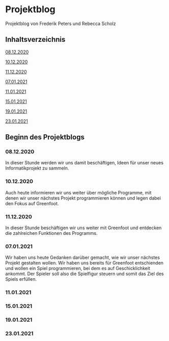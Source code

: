 # Projektblog 

Projektblog von Frederik Peters und Rebecca Scholz

## Inhaltsverzeichnis

[08.12.2020](#einf1)

[10.12.2020](#einf2)

[11.12.2020](#einf3)

[07.01.2021](#einf4)

[11.01.2021](#einf5)

[15.01.2021](#einf6)

[19.01.2021](#einf7)

[23.01.2021](#einf8)


## Beginn des Projektblogs

### <a name="einf1"></a> 08.12.2020
In dieser Stunde werden wir uns damit beschäftigen, Ideen für unser neues Informatikprojekt zu sammeln.

### <a name="einf2"></a> 10.12.2020
Auch heute informieren wir uns weiter über mögliche Programme, mit denen wir unser nächstes Projekt programmieren können und legen dabei den Fokus auf Greenfoot. 

### <a name="einf3"></a> 11.12.2020
In dieser Stunde beschäftigen wir uns weiter mit Greenfoot und entdecken die zahlreichen Funktionen des Programms.

### <a name="einf4"></a> 07.01.2021
Wir haben uns heute Gedanken darüber gemacht, wie wir unser nächstes Projekt gestalten wollen. Wir haben uns bereits für Greenfoot entschienden und wollen ein Spiel programmieren, bei dem es auf Geschicklichkeit ankommt. Der Spieler soll also die Spielfigur steuern und somit das Ziel des Spiels erfüllen. 

### <a name="einf5"></a> 11.01.2021


### <a name="einf6"></a> 15.01.2021


### <a name="einf7"></a> 19.01.2021


### <a name="einf8"></a> 23.01.2021


